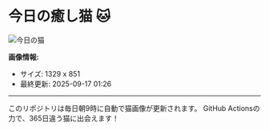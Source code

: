 # 今日の癒し猫 🐱

![今日の猫](https://cdn2.thecatapi.com/images/c1OwKLEdL.jpg)

**画像情報:**
- サイズ: 1329 x 851
- 最終更新: 2025-09-17 01:26

---

このリポジトリは毎日朝9時に自動で猫画像が更新されます。
GitHub Actionsの力で、365日違う猫に出会えます！
